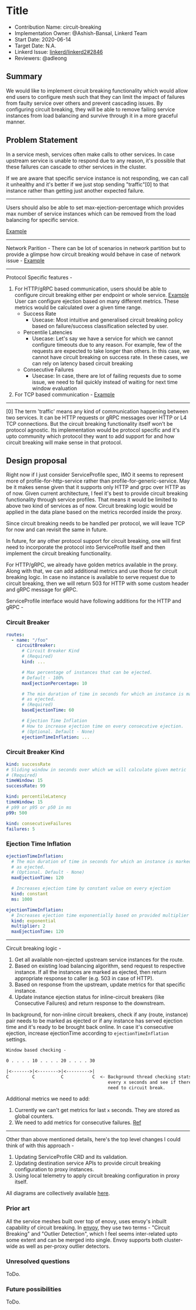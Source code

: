 # Title

- Contribution Name: circuit-breaking
- Implementation Owner: @Ashish-Bansal, Linkerd Team
- Start Date: 2020-06-14
- Target Date: N.A.
- Linkerd Issue:
  [linkerd/linkerd2#2846](https://github.com/linkerd/linkerd2/issues/2846)
- Reviewers: @adleong

## Summary

[summary]: #summary

We would like to implement circuit breaking functionality which would allow end
users to configure mesh such that they can limit the impact of failures from
faulty service over others and prevent cascading issues. By configuring circuit
breaking, they will be able to remove failing service instances from load
balancing and survive through it in a more graceful manner.

## Problem Statement

In a service mesh, services often make calls to other services. In case upstream
service is unable to respond due to any reason, it's possible that these
failures can cascade to other services in the cluster.

If we are aware that specific service instance is not responding, we can call it
unhealthy and it's better if we just stop sending "traffic"[0] to that instance
rather than getting just another expected failure.

---

Users should also be able to set max-ejection-percentage which provides max
number of service instances which can be removed from the load balancing for
specific service.

[Example](https://drive.google.com/open?id=1jSMaogdvzxjv0v2dBoL7OYGHmsCusXn-)

---

Network Parition - There can be lot of scenarios in network partition but to
provide a glimpse how circuit breaking would behave in case of network issue -
[Example](https://drive.google.com/open?id=154I2ZGlGc-rQJ0YVeek17dJy7raAvd-G)

---

Protocol Specific features -

1. For HTTP/gRPC based communication, users should be able to configure circuit
   breaking either per endpoint or whole service.
   [Example](https://drive.google.com/open?id=1JK65u9Mnmkmy_X8fczeh6RO6O-vNiTtY)
   User can configure ejection based on many different metrics. These metrics
   would be calculated over a given time range.
   - Success Rate
     - Usecase: Most intuitive and generalised circuit breaking policy based on
       failure/success classification selected by user.
   - Percentile Latencies
     - Usecase: Let's say we have a service for which we cannot configure
       timeouts due to any reason. For example, few of the requests are expected
       to take longer than others. In this case, we cannot have circuit breaking
       on success rate. In these cases, we can rely on latency based circuit
       breaking
   - Consecutive Failures
     - Usecase: In case, there are lot of failing requests due to some issue, we
       need to fail quickly instead of waiting for next time window evaluation
2. For TCP based communication -
   [Example](https://drive.google.com/open?id=1yAAurygsZQ-r58TEA0QiFf9Sz15jqRJV)

---

[0] The term 'traffic' means any kind of communication happening between two
services. It can be HTTP requests or gRPC messages over HTTP or L4 TCP
connections. But the circuit breaking functionality itself won't be protocol
agnostic. Its implementation would be protocol specific and it's upto community
which protocol they want to add support for and how circuit breaking will make
sense in that protocol.

## Design proposal

[design-proposal]: #design-proposal

Right now if I just consider ServiceProfile spec, IMO it seems to represent more
of profile-for-http-service rather than profile-for-generic-service. May be it
makes sense given that it supports only HTTP and grpc over HTTP as of now. Given
current architecture, I feel it's best to provide circuit breaking functionality
through service profiles. That means it would be limited to above two kind of
services as of now. Circuit breaking logic would be applied in the data plane
based on the metrics recorded inside the proxy.

Since circuit breaking needs to be handled per protocol, we will leave TCP for
now and can revisit the same in future.

In future, for any other protocol support for circuit breaking, one will first
need to incorporate the protocol into ServiceProfile itself and then implement
the circuit breaking functionality.

For HTTP/gRPC, we already have golden metrics available in the proxy. Along with
that, we can add additional metrics and use those for circuit breaking logic. In
case no instance is available to serve request due to circuit breaking, then we
will return 503 for HTTP with some custom header and gRPC message for gRPC.

ServiceProfile interface would have following additions for the HTTP and gRPC -

### Circuit Breaker

```yaml
routes:
  - name: "/foo"
    circuitBreaker:
      # Circuit Breaker Kind
      # (Required)
      kind: ...

      # Max percentage of instances that can be ejected.
      # Default - 100%
      maxEjectionPercentage: 10

      # The min duration of time in seconds for which an instance is marked
      # as ejected.
      # (Required)
      baseEjectionTime: 60

      # Ejection Time Inflation
      # How to increase ejection time on every consecutive ejection.
      # (Optional. Default - None)
      ejectionTimeInflation: ...
```

### Circuit Breaker Kind

```yaml
kind: successRate
# Sliding window in seconds over which we will calculate given metric
# (Required)
timeWindow: 15
successRate: 99
```

```yaml
kind: percentileLatency
timeWindow: 15
# p99 or p95 or p50 in ms
p99: 500
```

```yaml
kind: consecutiveFailures
failures: 5
```

### Ejection Time Inflation

```yaml
ejectionTimeInflation:
  # The min duration of time in seconds for which an instance is marked
  # as ejected.
  # (Optional. Default - None)
  maxEjectionTime: 120

  # Increases ejection time by constant value on every ejection
  kind: constant
  ms: 1000
```

```yaml
ejectionTimeInflation:
  # Increases ejection time exponentially based on provided multiplier
  kind: exponential
  multiplier: 2
  maxEjectionTime: 120
```

---

Circuit breaking logic -

1. Get all available non-ejected upstream service instances for the route.
2. Based on existing load balancing algorithm, send request to respective
   instance. If all the instances are marked as ejected, then return appropriate
   response to caller (e.g. 503 in case of HTTP).
3. Based on response from the upstream, update metrics for that specific
   instance.
4. Update instance ejection status for inline-circuit breakers (like Consecutive
   Failures) and return response to the downstream.

In background, for non-inline circuit breakers, check if any (route, instance)
pair needs to be marked as ejected or if any instance has served ejection time
and it's ready to be brought back online. In case it's consecutive ejection,
increase ejectionTime according to `ejectionTimeInflation` settings.

```txt
Window based checking -

0 . . . . 10 . . . . 20 . . . . 30

|<------->|<-------->|<--------->|
C         C          C           C  <- Background thread checking stats after
                                       every x seconds and see if there's
                                       need to circuit break.
```

Additional metrics we need to add:

1. Currently we can't get metrics for last `x` seconds. They are stored as
   global counters.
2. We need to add metrics for consecutive failures.
   [Ref](https://github.com/linkerd/linkerd2-proxy/blob/5264573433ceea37f9d66c9ca95c458a604350a0/linkerd/http-metrics/src/requests/mod.rs#L15-L46)

---

Other than above mentioned details, here's the top level changes I could think
of with this approach -

1. Updating ServiceProfile CRD and its validation.
2. Updating destination service APIs to provide circuit breaking configuration
   to proxy instances.
3. Using local telemetry to apply circuit breaking configuration in proxy
   itself.

All diagrams are collectively available
[here](https://drive.google.com/drive/folders/1wCwTwi6kUjHPsLRMPBasy3cnx5Gj6SSq?usp=sharing).

### Prior art

[prior-art]: #prior-art

All the service meshes built over top of enovy, uses envoy's inbuilt capability
of circuit breaking. In
[envoy](https://www.envoyproxy.io/docs/envoy/latest/intro/arch_overview/upstream/outlier),
they use two terms - "Circuit Breaking" and "Outlier Detection", which I feel
seems inter-related upto some extent and can be merged into single. Envoy
supports both cluster-wide as well as per-proxy outlier detectors.

### Unresolved questions

[unresolved-questions]: #unresolved-questions

ToDo.

### Future possibilities

[future-possibilities]: #future-possibilities

ToDo.
